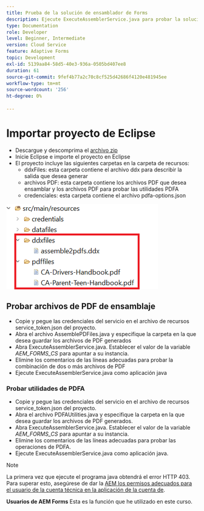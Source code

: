 ```yaml
---
title: Prueba de la solución de ensamblador de Forms
description: Ejecute ExecuteAssemblerService.java para probar la solución
type: Documentation
role: Developer
level: Beginner, Intermediate
version: Cloud Service
feature: Adaptive Forms
topic: Development
exl-id: 5139aa84-58d5-40e3-936a-0505bd407ee8
duration: 61
source-git-commit: 9fef4b77a2c70c8cf525d42686f4120e481945ee
workflow-type: tm+mt
source-wordcount: '256'
ht-degree: 0%

---
```


# Importar proyecto de Eclipse

* Descargue y descomprima el [archivo zip](./assets/pdf-manipulation.zip)
* Inicie Eclipse e importe el proyecto en Eclipse
* El proyecto incluye las siguientes carpetas en la carpeta de recursos:
   * ddxFiles: esta carpeta contiene el archivo ddx para describir la salida que desea generar
   * archivos PDF: esta carpeta contiene los archivos PDF que desea ensamblar y los archivos PDF para probar las utilidades PDFA
   * credenciales: esta carpeta contiene el archivo pdfa-options.json

![resources-file](./assets/resources.png)

## Probar archivos de PDF de ensamblaje

* Copie y pegue las credenciales del servicio en el archivo de recursos service_token.json del proyecto.
* Abra el archivo AssemblePDFiles.java y especifique la carpeta en la que desea guardar los archivos de PDF generados
* Abra ExecuteAssemblerService.java. Establecer el valor de la variable _AEM_FORMS_CS_ para apuntar a su instancia.
* Elimine los comentarios de las líneas adecuadas para probar la combinación de dos o más archivos de PDF
* Ejecute ExecuteAssemblerService.java como aplicación java

### Probar utilidades de PDFA

* Copie y pegue las credenciales del servicio en el archivo de recursos service_token.json del proyecto.
* Abra el archivo PDFAUtilities.java y especifique la carpeta en la que desea guardar los archivos de PDF generados.
* Abra ExecuteAssemblerService.java. Establecer el valor de la variable _AEM_FORMS_CS_ para apuntar a su instancia.
* Elimine los comentarios de las líneas adecuadas para probar las operaciones de PDFA.
* Ejecute ExecuteAssemblerService.java como aplicación java.



>[!NOTE]
> La primera vez que ejecute el programa java obtendrá el error HTTP 403. Para superar esto, asegúrese de dar la [AEM los permisos adecuados para el usuario de la cuenta técnica en la aplicación de la cuenta de](https://experienceleague.adobe.com/docs/experience-manager-learn/getting-started-with-aem-headless/authentication/service-credentials.html?lang=es#configuraci%C3%B3n-del-acceso-en-aem).

**Usuarios de AEM Forms** Esta es la función que he utilizado en este curso.
